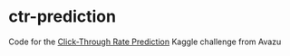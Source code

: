 # ctr-prediction
Code for the [Click-Through Rate Prediction](https://www.kaggle.com/c/avazu-ctr-prediction) Kaggle challenge from Avazu
